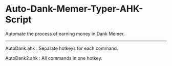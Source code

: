 # Auto-Dank-Memer-Typer-AHK-Script

Automate the process of earning money in Dank Memer.
<hr>
AutoDank.ahk : Separate hotkeys for each command.

AutoDank2.ahk : All commands in one hotkey.
